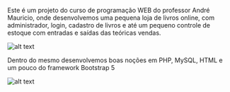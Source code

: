 Este é um projeto do curso de programação WEB do professor André Mauricio, onde desenvolvemos uma pequena loja de livros online, com administrador, login, cadastro de livros e até um pequeno controle de estoque com entradas e saídas das teóricas vendas.

![alt text](IMG/1.png)

Dentro do mesmo desenvolvemos boas noções em PHP, MySQL, HTML e um pouco do framework Bootstrap 5

![alt text](IMG/2.png)
